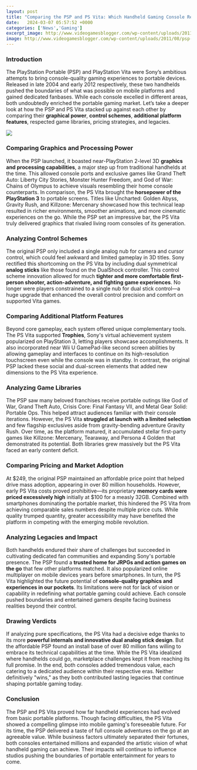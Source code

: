```yaml
---
layout: post
title: "Comparing the PSP and PS Vita: Which Handheld Gaming Console Reigns Supreme?"
date:   2024-03-07 05:57:52 +0000
categories: ['News','Gaming']
excerpt_image: http://www.videogamesblogger.com/wp-content/uploads/2011/08/psp-vs-ps-vita-comparison.jpg
image: http://www.videogamesblogger.com/wp-content/uploads/2011/08/psp-vs-ps-vita-comparison.jpg
---
```


### Introduction
The PlayStation Portable (PSP) and PlayStation Vita were Sony’s ambitious attempts to bring console-quality gaming experiences to portable devices. Released in late 2004 and early 2012 respectively, these two handhelds pushed the boundaries of what was possible on mobile platforms and gained dedicated fanbases. While each console excelled in different areas, both undoubtedly enriched the portable gaming market. Let’s take a deeper look at how the PSP and PS Vita stacked up against each other by comparing their **graphical power**, **control schemes**, **additional platform features**, respected game libraries, pricing strategies, and legacies.  

![](http://www.videogamesblogger.com/wp-content/uploads/2011/08/psp-vs-ps-vita-comparison.jpg)
### Comparing Graphics and Processing Power
When the PSP launched, it boasted near-PlayStation 2-level 3D **graphics and processing capabilities**, a major step up from traditional handhelds at the time. This allowed console ports and exclusive games like Grand Theft Auto: Liberty City Stories, Monster Hunter Freedom, and God of War: Chains of Olympus to achieve visuals resembling their home console counterparts. In comparison, the PS Vita brought the **horsepower of the PlayStation 3** to portable screens. Titles like Uncharted: Golden Abyss, Gravity Rush, and Killzone: Mercenary showcased how this technical leap resulted in richer environments, smoother animations, and more cinematic experiences on the go. While the PSP set an impressive bar, the PS Vita truly delivered graphics that rivaled living room consoles of its generation.
### Analyzing Control Schemes 
The original PSP only included a single analog nub for camera and cursor control, which could feel awkward and limited gameplay in 3D titles. Sony rectified this shortcoming on the PS Vita by including dual symmetrical **analog sticks** like those found on the DualShock controller. This control scheme innovation allowed for much **tighter and more comfortable first-person shooter, action-adventure, and fighting game experiences**. No longer were players constrained to a single nub for dual stick control—a huge upgrade that enhanced the overall control precision and comfort on supported Vita games.
### Comparing Additional Platform Features
Beyond core gameplay, each system offered unique complementary tools. The PS Vita supported **Trophies**, Sony's virtual achievement system popularized on PlayStation 3, letting players showcase accomplishments. It also incorporated near Wii U GamePad-like second screen abilities by allowing gameplay and interfaces to continue on its high-resolution touchscreen even while the console was in standby. In contrast, the original PSP lacked these social and dual-screen elements that added new dimensions to the PS Vita experience.
### Analyzing Game Libraries
The PSP saw many beloved franchises receive portable outings like God of War, Grand Theft Auto, Crisis Core: Final Fantasy VII, and Metal Gear Solid: Portable Ops. This helped attract audiences familiar with their console iterations. However, the PS Vita **struggled at launch with a limited selection** and few flagship exclusives aside from gravity-bending adventure Gravity Rush. Over time, as the platform matured, it accumulated stellar first-party games like Killzone: Mercenary, Tearaway, and Persona 4 Golden that demonstrated its potential. Both libraries grew massively but the PS Vita faced an early content deficit.
### Comparing Pricing and Market Adoption  
At $249, the original PSP maintained an affordable price point that helped drive mass adoption, appearing in over 80 million households. However, early PS Vita costs proved prohibitive—its proprietary **memory cards were priced excessively high** initially at $100 for a measly 32GB. Combined with smartphones dominating the portable market, this hindered the PS Vita from achieving comparable sales numbers despite multiple price cuts. While quality trumped quantity, greater accessibility may have benefited the platform in competing with the emerging mobile revolution.
### Analyzing Legacies and Impact
Both handhelds endured their share of challenges but succeeded in cultivating dedicated fan communities and expanding Sony's portable presence. The PSP found a **trusted home for JRPGs and action games on the go** that few other platforms matched. It also popularized online multiplayer on mobile devices years before smartphones. In turn, the PS Vita highlighted the future potential of **console-quality graphics and experiences in our pockets**. Its limitations were not for lack of vision or capability in redefining what portable gaming could achieve. Each console pushed boundaries and entertained gamers despite facing business realities beyond their control. 
### Drawing Verdicts
If analyzing pure specifications, the PS Vita had a decisive edge thanks to its more **powerful internals and innovative dual analog stick design**. But the affordable PSP found an install base of over 80 million fans willing to embrace its technical capabilities at the time. While the PS Vita idealized where handhelds could go, marketplace challenges kept it from reaching its full promise. In the end, both consoles added tremendous value, each catering to a dedicated audience within their respective eras. Neither definitively "wins," as they both contributed lasting legacies that continue shaping portable gaming today.
### Conclusion
The PSP and PS Vita proved how far handheld experiences had evolved from basic portable platforms. Though facing difficulties, the PS Vita showed a compelling glimpse into mobile gaming's foreseeable future. For its time, the PSP delivered a taste of full console adventures on the go at an agreeable value. While business factors ultimately separated their fortunes, both consoles entertained millions and expanded the artistic vision of what handheld gaming can achieve. Their impacts will continue to influence studios pushing the boundaries of portable entertainment for years to come.